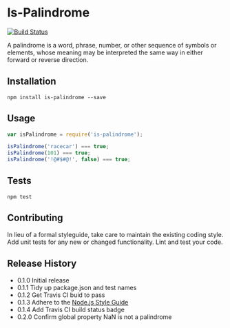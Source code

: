 Is-Palindrome
=============

[![Build Status](https://travis-ci.org/jaredcacurak/is-palindrome.png)](https://travis-ci.org/jaredcacurak/is-palindrome)

A palindrome is a word, phrase, number, or other sequence of symbols or elements, whose meaning may be interpreted the same way in either forward or reverse direction.

## Installation
```
npm install is-palindrome --save
```

## Usage
```javascript
var isPalindrome = require('is-palindrome');

isPalindrome('racecar') === true;
isPalindrome(101) === true;
isPalindrome('!@#$#@!', false) === true;
```

## Tests
```
npm test
```

## Contributing

In lieu of a formal styleguide, take care to maintain the existing coding style.
Add unit tests for any new or changed functionality. Lint and test your code.

## Release History

* 0.1.0 Initial release
* 0.1.1 Tidy up package.json and test names
* 0.1.2 Get Travis CI buid to pass
* 0.1.3 Adhere to the [Node.js Style Guide](https://github.com/felixge/node-style-guide)
* 0.1.4 Add Travis CI build status badge
* 0.2.0 Confirm global property NaN is not a palindrome